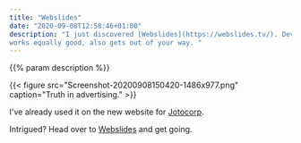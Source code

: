 ```yaml
---
title: "Webslides"
date: "2020-09-08T12:58:46+01:00"
description: "I just discovered [Webslides](https://webslides.tv/). Developer software to create beautiful slideshows in the form of a normal website. Looks good and
works equally good, also gets out of your way. "
---
```

{{% param description %}}

{{< figure src="Screenshot-20200908150420-1486x977.png" caption="Truth in advertising." >}}


I've already used it on the new website for [Jotocorp](https://www.jotocorp.com).

Intrigued? Head over to [Webslides](https://webslides.tv/) and get going.
